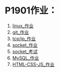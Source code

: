 # P1901作业：

1. <a href= "./linux_作业/linux_作业.md"> linux_作业</a>
2. <a href= "./git_作业/git_作业.md"> git_作业</a>
3. <a href= "tcp_ip_proto_homework.md"> tcp/ip_作业</a>
4. <a href= "./socket_作业/3"> socket_作业</a>
5. <a href= "./socket_考试"> socket_考试</a>
6. <a href= "./MySQL_作业"> MySQL_作业</a>
7. <a href= "./HTML_CSS_JS_作业"> HTML-CSS-JS_作业</a>